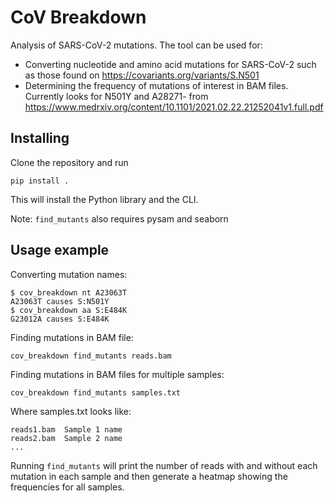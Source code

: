 # CoV Breakdown

Analysis of SARS-CoV-2 mutations. The tool can be used for:

* Converting nucleotide and amino acid mutations for SARS-CoV-2 such as those found on https://covariants.org/variants/S.N501
* Determining the frequency of mutations of interest in BAM files. Currently looks for N501Y and A28271- from https://www.medrxiv.org/content/10.1101/2021.02.22.21252041v1.full.pdf

## Installing

Clone the repository and run

`pip install .`

This will install the Python library and the CLI.

Note: `find_mutants` also requires pysam and seaborn

## Usage example

Converting mutation names:

```
$ cov_breakdown nt A23063T
A23063T causes S:N501Y
$ cov_breakdown aa S:E484K
G23012A causes S:E484K
```

Finding mutations in BAM file:

```
cov_breakdown find_mutants reads.bam
```

Finding mutations in BAM files for multiple samples:

```
cov_breakdown find_mutants samples.txt
```

Where samples.txt looks like:

```
reads1.bam	Sample 1 name
reads2.bam	Sample 2 name
...
```

Running `find_mutants` will print the number of reads with and without each mutation in each sample and then generate a heatmap showing the frequencies for all samples.
